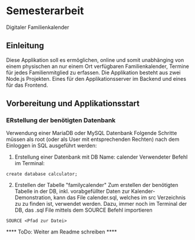 # Semesterarbeit
Digitaler Familienkalender
## Einleitung
Diese Applikation soll es ermöglichen, online und somit unabhänging von einem physischen an nur einem Ort verfügbaren Familienkalender,
Termine für jedes Familienmitglied zu erfassen. Die Applikation besteht aus zwei Node.js Projekten. Eines für den Applikationsserver im Backend
und eines für das Frontend.
## Vorbereitung und Applikationsstart
### ERstellung der benötigten Datenbank
Verwendung einer MariaDB oder MySQL Datenbank
Folgende Schritte müssen als root (oder als User mit entsprechenden Rechten) nach dem Einloggen in SQL ausgeführt werden:
1. Erstellung einer Datenbank mit DB Name: calender
Verwendeter Befehl im Terminal:
````
create database calculator;
````
2. Erstellen der Tabelle "familycalender" 
Zum erstellen der benötigten Tabelle in der DB, inkl. vorabgefüllter Daten zur Kalender-Demonstration, kann das File calender.sql, welches im src Verzeichnis zu
zu finden ist, verwendet werden. Dazu, immer noch im Terminal der DB, das .sql File mittels dem SOURCE Befehl importieren
````
SOURCE <Pfad zur Datei>
````

**** ToDo: Weiter am Readme schreiben ****


